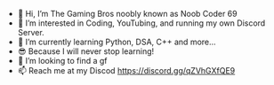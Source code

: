 - 👋 Hi, I’m The Gaming Bros noobly known as Noob Coder 69
- 👀 I’m interested in Coding, YouTubing, and running my own Discord Server.
- 🌱 I’m currently learning Python, DSA, C++ and more...
- 😎 Because I will never stop learning!
- 💞️ I’m looking to find a gf
- 📫 Reach me at my Discod https://discord.gg/qZVhGXfQE9

<!---
Noob-Coder-69-codes/Noob-Coder-69-codes is a ✨ special ✨ repository because its `README.md` (this file) appears on your GitHub profile.
You can click the Preview link to take a look at your changes.
--->
